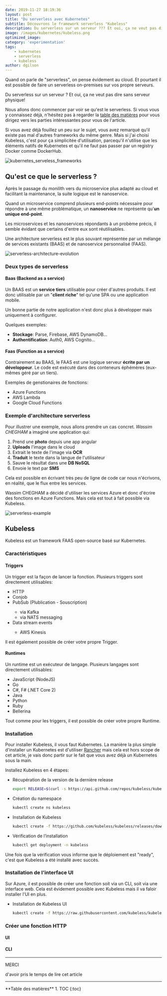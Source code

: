 ```yaml
---
date: 2019-11-27 18:19:36
layout: post
title: "Du serverless avec Kubernetes"
subtitle: Découvrons le framework serverless "Kubeless"
description: Du serverless sur un serveur ??? Et oui, ça ne veut pas dire sans serveur physique! 
image: /images/kubernetes/kubeless.png
optimized_image:
category: 'experimentation'
tags:
    - kubernetes
    - serverless
    - kubeless
author: dgilson
---
```


Quand on parle de "serverless", on pense évidement au cloud. Et pourtant il est possible de faire un serverless on-premises sur vos propre serveurs.

Du serverless sur un serveur ? Et oui, ça ne veut pas dire sans serveur physique!

Nous allons donc commencer par voir se qu'est le serverless. Si vous vous y connaissez déjà, n'hésitez pas à regarder la [table des matières](#toc) pour vous dirigez vers les parties intéressantes pour vous de l'article.

Si vous avez déjà fouillez un peu sur le sujet, vous avez remarqué qu'il existe pas mal d'autres frameworks du même genre. Mais si j'ai choisi Kubeless, c'est pour ça simplicitée d'utilisation, parcequ'il n'utilise que les éléments natifs de Kubernetes et qu'il ne faut pas passer par un registry Docker comme DockerHub.

![kubernetes_serveless_frameworks](/images/kubernetes/comparison_of_serverless_on_kubernetes.png)
<!-- https://winderresearch.com/a-comparison-of-serverless-frameworks-for-kubernetes-openfaas-openwhisk-fission-kubeless-and-more/ -->

## Qu'est ce que le serverless ?

Après le passage du monilith vers du microservice plus adapté au cloud et facilitant la maintenance, la suite logique est le nanoservice.

Quand un microservice comprend plusieurs end-points nécessaire pour répondre à une même problématique, un **nanoservice** ne représente qu'**un unique end-point**.

Les microservices et les nanoservices répondants à un probème précis, il semble évidant que certains d'entre eux sont réutilisables.

Une architecture serverless est le plus souvant représentée par un mélange de services existants (BAAS) et de nanoservice personnalisé (FAAS).

![serverless-architecture-evolution](/images/kubernetes/serverless-architecture-evolution-1024x405.jpg)
<!-- http://serverlessarchitecture.com/about/ -->

### Deux types de serverless

#### Baas (Backend as a service)​

Un BAAS est un **service tiers** utilisable pour créer d'autres produits.
Il est donc utilisable par un "**client riche**" tel qu'une SPA ou une application mobile.

Un bonne partie de notre application n'est donc plus à développer mais uniquement à configurer.

Quelques exemples:

<ul class="small">
    <li><strong>Stockage</strong>: Parse, Firebase, AWS DynamoDB…​</li>
    <li><strong>Authentification</strong>: Auth0, AWS Cognito…​</li>
</ul>

#### Faas (Function as a service)

Contrairement au BAAS, le FAAS est une logique serveur **écrite par un développeur​**.
Le code est exécuté dans des conteneurs éphémères (eux-mêmes géré par un tiers)​.

Exemples de genstionaires de fonctions:
<ul class="small">
    <li>Azure Functions</li>
    <li>AWS Lambda</li>
    <li>Google Cloud Functions</li>
</ul>

### Exemple d'architecture serverless

Pour illustrer une exemple, nous allons prendre un cas concret.
*Wassim CHEGHAM* a imaginé une application qui:
<ol class="small">
    <li>Prend une <strong>photo</strong> depuis une app angular</li>
    <li><strong>Uploads</strong> l'image dans le cloud</li>
    <li>Extrait le texte de l'image via <strong>OCR</strong></li>
    <li><strong>Traduit</strong> le texte dans la langue de l'utilisateur</li>
    <li>Sauve le résultat dans une <strong>DB NoSQL</strong></li>
    <li>Envoie le text par <strong>SMS</strong></li>
</ol>

Cela est possible en écrivant très peu de ligne de code car nous n'écrivons, en réalité, que le flux entre les services.

Wassim CHEGHAM a décidé d'utiliser les services Azure et donc d'écrire des fonctions en Azure Functions. Mais cela est tout à fait possible via Kubeless.

![serverless-example](/images/kubernetes/servless-example.jpeg)

## Kubeless

Kubeless est un framework FAAS open-source basé sur Kubernetes.

### Caractéristiques

#### Triggers

​Un trigger est la façon de lancer la fonction. Plusieurs triggers sont directement utilisables:

<ul class="small">
    <li>HTTP​</li>
    <li>Conjob​</li>
    <li>PubSub​ (Plublication - Souscription)</li>
    <ul>
        <li>via Kafka​</li>
        <li>via NATS messaging​</li>
    </ul>
    <li>Data stream events​</li>
    <ul>
        <li>AWS Kinesis​</li>
    </ul>
</ul>

Il est également possible de créer votre propre Trigger.

#### Runtimes

Un runtime est un exécuteur de langage. Plusieurs langages sont directement utilisables:

<ul class="small">
    <li>JavaScript (NodeJS)​</li>
    <li>Go​</li>
    <li>C#, F# (.NET Core 2)​</li>
    <li>Java​</li>
    <li>Python​</li>
    <li>Ruby​</li>
    <li>Bellerina​</li>
</ul>

Tout comme pour les triggers, il est possible de créer votre propre Runtime.

### Installation

Pour installer Kubeless, il vous faut Kubernetes. La manière la plus simple d'installer un Kubernetes est d'utiliser [Rancher](https://rancher.com/quick-start/) mais cela est hors scope de cet article, je vais donc partir sur le fait que vous avez déjà un Kubernetes sous la main.

Installez Kubeless en 4 étapes:
* Récupération de la version de la dernière release
    ```sh
    export RELEASE=$(curl -s https://api.github.com/repos/kubeless/kubeless/releases/latest | grep tag_name | cut -d '"' -f 4)
    ```
* Création du namespace
    ```sh
    ​kubectl create ns kubeless
    ```
* Installation de Kubeless
    ```sh
    kubectl create -f https://github.com/kubeless/kubeless/releases/download/$RELEASE/kubeless-$RELEASE.yaml
    ```
* Vérification de l’installation
    ```sh
    kubectl get deployment -n kubeless
    ```

Une fois que la vérification vous informe que le déploiement est "ready", c'est que Kubeless a été installé avec succès.

### Installation de l'interface UI

Sur Azure, il est possible de créer une fonction soit via un CLI, soit via une interface web. Cela est évidement possible avec Kubeless mais il va faloir installer l'UI en plus.

* Installation de Kubeless UI
    ```sh
    kubectl create -f https://raw.githubusercontent.com/kubeless/kubeless-ui/master/k8s.yaml
    ```

### Créer une fonction HTTP

#### UI


#### CLI


---

<div class="gratitude">
    <span>MERCI</span>
    <p>d'avoir pris le temps de lire cet article</p>
</div>

---

<div id="toc"></div>
**Table des matières**
1. TOC
{:toc}
